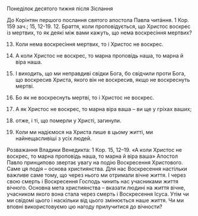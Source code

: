 Понеділок десятого тижня після Зіслання


До Корінтян першого послання святого апостола Павла читáння.
1 Кор. 159 зач.; 15, 12-19.
12. Браття, коли проповідується, що Христос воскрес із мертвих, то як деякі між вами кажуть, що нема воскресіння мертвих? 

13. Коли нема воскресіння мертвих, то і Христос не воскрес. 

14. А коли Христос не воскрес, то марна проповідь наша, то марна й віра наша. 

15. І виходить, що ми неправдиві свідки Бога, бо свідчили проти Бога, що воскресив Христа, якого він не воскресив, якщо не воскреснуть мертві. 

16. Бо як не воскреснуть мертві, то і Христос не воскрес. 

17. А як Христос не воскрес, то марна віра ваша – ви ще у гріхах ваших; 

18. отже, і ті, що померли у Христі, загинули. 

19. Коли ми надіємося на Христа лише в цьому житті, ми найнещасливіші з усіх людей.


Розважання Владики Венедикта:
1 Кор. 15, 12–19. «А коли Христос не воскрес, то марна проповідь наша, то марна й віра ваша»
Апостол Павло принципово звертає увагу на подію Воскресення Христового. Саме ця подія – основа християнства. Для нас Воскресення настільки важливе саме тому, що через нього ми отримали вічне життя. І через свою смерть і Воскресення Господь чинить нас учасниками життя вічного.
Основна мета християнства – вказати людині на життя вічне, учасником якого вона стала через смерть і Воскресення Ісуса. Утім чи ми свідомі цього і наскільки від цього змінюється наше життя. Чи ми вповні використовуємо цю нагоду прилучитися до вічности?

